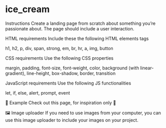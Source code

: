 # ice_cream

Instructions
Create a landing page from scratch about something you’re passionate about. The page should include a user interaction.


HTML requirements 
Include these the following HTML elements tags


h1, h2, p, div, span, strong, em, br, hr, a, img, button

CSS requirements 
Use the following CSS properties


margin, padding, font-size, font-weight, color, background (with linear-gradient), line-height, box-shadow, border, transition

JavaScript requirements 
Use the following JS functionalities


let, if, else, alert, prompt, event

🥛 Example
Check out this page, for inspiration only 🙈

🖼 Image uploader
If you need to use images from your computer, you can use this image uploader to include your images on your project.
